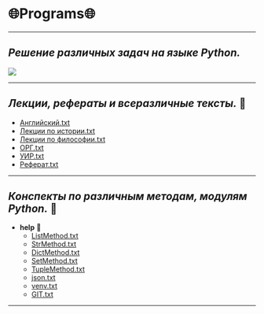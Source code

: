 # :globe_with_meridians:**Programs**:globe_with_meridians:
___
## *Решение различных задач на языке Python.*
![](https://www.codewars.com/users/echo1/badges/large)
___
## *Лекции, рефераты и всеразличные тексты.* :page_with_curl:
+ [Английский.txt](https://github.com/echo1nfin/proggrams/blob/main/%D0%90%D0%BD%D0%B3%D0%BB%D0%B8%D0%B9%D1%81%D0%BA%D0%B8%D0%B9.txt)
+ [Лекции по истории.txt](https://github.com/echo1nfin/proggrams/blob/main/%D0%9B%D0%B5%D0%BA%D1%86%D0%B8%D0%B8%20%D0%BF%D0%BE%20%D0%B8%D1%81%D1%82%D0%BE%D1%80%D0%B8%D0%B8.txt)
+ [Лекции по философии.txt](https://github.com/echo1nfin/proggrams/blob/main/%D0%9B%D0%B5%D0%BA%D1%86%D0%B8%D0%B8%20%D0%BF%D0%BE%20%D1%84%D0%B8%D0%BB%D0%BE%D1%81%D0%BE%D1%84%D0%B8%D0%B8.txt)
+ [ОРГ.txt](https://github.com/echo1nfin/proggrams/blob/main/%D0%9E%D0%A0%D0%93.txt)
+ [УИР.txt](https://github.com/echo1nfin/proggrams/blob/main/%D0%A3%D0%98%D0%A0.txt)
+ [Реферат.txt](https://github.com/echo1nfin/proggrams/blob/main/%D1%80%D0%B5%D1%84%D0%B5%D1%80%D0%B0%D1%82.txt)
___
## *Конспекты по различным методам, модулям Python.* :page_facing_up:
+ **help** :file_folder:
  + [ListMethod.txt](https://github.com/echo1nfin/proggrams/blob/main/help/ListMethod.txt)
  + [StrMethod.txt](https://github.com/echo1nfin/proggrams/blob/main/helpStrMethod.txt)
  + [DictMethod.txt](https://github.com/echo1nfin/proggrams/blob/main/help/DictMethod.txt)
  + [SetMethod.txt](https://github.com/echo1nfin/proggrams/blob/main/help/SetMethod.txt)
  + [TupleMethod.txt](https://github.com/echo1nfin/proggrams/blob/main/help/TupleMethod.txt)
  + [json.txt](https://github.com/echo1nfin/proggrams/blob/main/help/json.txt)
  + [venv.txt](https://github.com/echo1nfin/proggrams/blob/main/help/venv.txt)
  + [GIT.txt](https://github.com/echo1nfin/proggrams/blob/main/help/GIT.txt)
___
